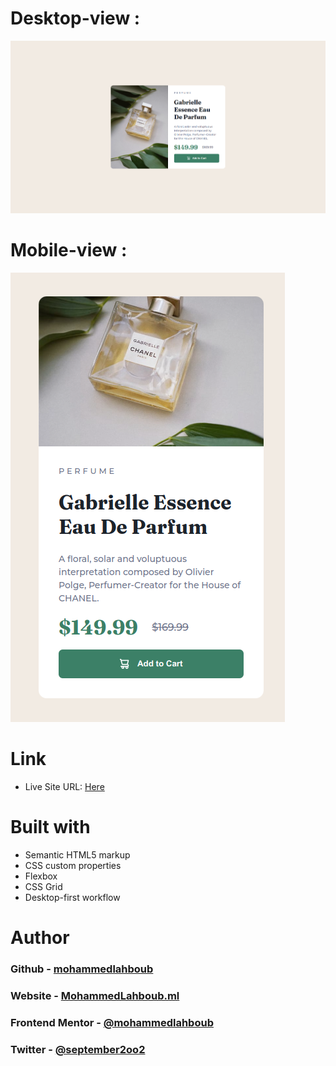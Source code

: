 # Desktop-view :
![](./screenshot-d.jpg)


# Mobile-view :

![](./screenshot-m.jpg)


# Link

- Live Site URL: [Here](https://mohammedlahboub.github.io/Product-preview-card-component/)


# Built with

- Semantic HTML5 markup
- CSS custom properties
- Flexbox
- CSS Grid
- Desktop-first workflow

# Author
### Github - [mohammedlahboub](https://github.com/mohammedlahboub)
### Website - [MohammedLahboub.ml](https://mohammedlahboub.ml)
### Frontend Mentor - [@mohammedlahboub](https://www.frontendmentor.io/profile/mohammedlahboub)
### Twitter - [@september2oo2](https://www.twitter.com/september2oo2)
